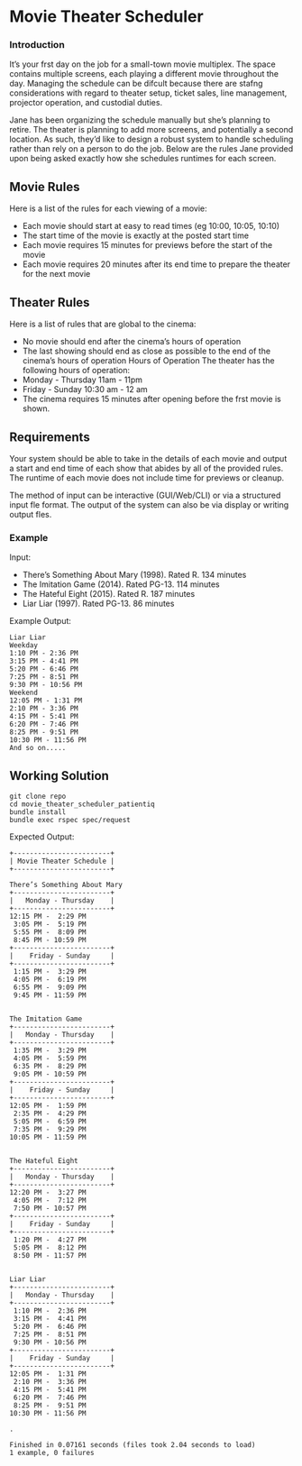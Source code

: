 # Movie Theater Scheduler

### Introduction

It’s your frst day on the job for a small-town movie multiplex. The space contains multiple
screens, each playing a different movie throughout the day. Managing the schedule can be
difcult because there are stafng considerations with regard to theater setup, ticket sales, line
management, projector operation, and custodial duties.

Jane has been organizing the schedule manually but she’s planning to retire. The theater is
planning to add more screens, and potentially a second location. As such, they’d like to design
a robust system to handle scheduling rather than rely on a person to do the job. Below are the
rules Jane provided upon being asked exactly how she schedules runtimes for each screen.

## Movie Rules
Here is a list of the rules for each viewing of a movie:
* Each movie should start at easy to read times (eg 10:00, 10:05, 10:10)
* The start time of the movie is exactly at the posted start time
* Each movie requires 15 minutes for previews before the start of the movie
* Each movie requires 20 minutes after its end time to prepare the theater for the
next movie

## Theater Rules
Here is a list of rules that are global to the cinema:
* No movie should end after the cinema’s hours of operation
* The last showing should end as close as possible to the end of the cinema’s hours
of operation
Hours of Operation
The theater has the following hours of operation:
* Monday - Thursday 11am - 11pm
* Friday - Sunday 10:30 am - 12 am
* The cinema requires 15 minutes after opening before the frst movie is shown.

## Requirements
Your system should be able to take in the details of each movie and output a start and end time of each show that abides by all of the provided rules. The runtime of each movie does
not include time for previews or cleanup.

The method of input can be interactive (GUI/Web/CLI) or via a structured input fle format. The
output of the system can also be via display or writing output fles.

### Example
Input:
* There’s Something About Mary (1998). Rated R. 134 minutes
* The Imitation Game (2014). Rated PG-13. 114 minutes
* The Hateful Eight (2015). Rated R. 187 minutes
* Liar Liar (1997). Rated PG-13. 86 minutes

Example Output:
```
Liar Liar
Weekday
1:10 PM - 2:36 PM
3:15 PM - 4:41 PM
5:20 PM - 6:46 PM
7:25 PM - 8:51 PM
9:30 PM - 10:56 PM
Weekend
12:05 PM - 1:31 PM
2:10 PM - 3:36 PM
4:15 PM - 5:41 PM
6:20 PM - 7:46 PM
8:25 PM - 9:51 PM
10:30 PM - 11:56 PM
And so on.....
```

## Working Solution

```
git clone repo
cd movie_theater_scheduler_patientiq
bundle install
bundle exec rspec spec/request
```

Expected Output:
```
+------------------------+
| Movie Theater Schedule |
+------------------------+

There’s Something About Mary
+------------------------+
|   Monday - Thursday    |
+------------------------+
12:15 PM -  2:29 PM
 3:05 PM -  5:19 PM
 5:55 PM -  8:09 PM
 8:45 PM - 10:59 PM
+------------------------+
|    Friday - Sunday     |
+------------------------+
 1:15 PM -  3:29 PM
 4:05 PM -  6:19 PM
 6:55 PM -  9:09 PM
 9:45 PM - 11:59 PM


The Imitation Game
+------------------------+
|   Monday - Thursday    |
+------------------------+
 1:35 PM -  3:29 PM
 4:05 PM -  5:59 PM
 6:35 PM -  8:29 PM
 9:05 PM - 10:59 PM
+------------------------+
|    Friday - Sunday     |
+------------------------+
12:05 PM -  1:59 PM
 2:35 PM -  4:29 PM
 5:05 PM -  6:59 PM
 7:35 PM -  9:29 PM
10:05 PM - 11:59 PM


The Hateful Eight
+------------------------+
|   Monday - Thursday    |
+------------------------+
12:20 PM -  3:27 PM
 4:05 PM -  7:12 PM
 7:50 PM - 10:57 PM
+------------------------+
|    Friday - Sunday     |
+------------------------+
 1:20 PM -  4:27 PM
 5:05 PM -  8:12 PM
 8:50 PM - 11:57 PM


Liar Liar
+------------------------+
|   Monday - Thursday    |
+------------------------+
 1:10 PM -  2:36 PM
 3:15 PM -  4:41 PM
 5:20 PM -  6:46 PM
 7:25 PM -  8:51 PM
 9:30 PM - 10:56 PM
+------------------------+
|    Friday - Sunday     |
+------------------------+
12:05 PM -  1:31 PM
 2:10 PM -  3:36 PM
 4:15 PM -  5:41 PM
 6:20 PM -  7:46 PM
 8:25 PM -  9:51 PM
10:30 PM - 11:56 PM

.

Finished in 0.07161 seconds (files took 2.04 seconds to load)
1 example, 0 failures
